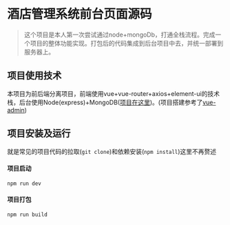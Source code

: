 # 酒店管理系统前台页面源码

> 这个项目是本人第一次尝试通过node+mongoDb，打通全栈流程。完成一个项目的整体功能实现。打包后的代码集成到后台项目中去，并统一部署到服务器上。

## 项目使用技术

本项目为前后端分离项目，前端使用vue+vue-router+axios+element-ui的技术栈，后台使用Node(express)+MongoDB([项目在这里](https://github.com/xsw911213/adsys-service))。(项目搭建参考了[vue-admin](https://github.com/taylorchen709/vue-admin/))


## 项目安装及运行

就是常见的项目代码的拉取(```git clone```)和依赖安装(```npm install```)这里不再赘述

#### 项目启动
```
npm run dev
```

#### 项目打包 

```
npm run build
```
